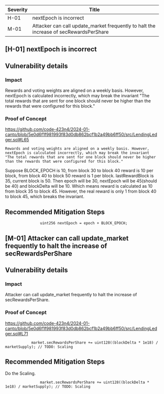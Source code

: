 | Severity | Title |
| -------- | -------- | 
|H-01 |nextEpoch is incorrect |
|M-01 | Attacker can call update_market frequently to halt the increase of secRewardsPerShare|

## [H-01]  nextEpoch is incorrect

## Vulnerability details
### Impact
Rewards and voting weights are aligned on a weekly basis. However, nextEpoch is calculated incorrectly, which may break the invariant "The total rewards that are sent for one block should never be higher than the rewards that were configured for this block."
### Proof of Concept
https://github.com/code-423n4/2024-01-canto/blob/5e0d6f1f981993f83d0db862bcf1b2a49bb6ff50/src/LendingLedger.sol#L65
```
Rewards and voting weights are aligned on a weekly basis. However, nextEpoch is calculated incorrectly, which may break the invariant "The total rewards that are sent for one block should never be higher than the rewards that were configured for this block."
```
Suppose BLOCK_EPOCH is 10, from block 30 to block 40 reward is 10 per block, from block 40 to block 50 reward is 1 per block. lastRewardBlock is 35, current block is 50. Then epoch will be 30, nextEpoch will be 45(should be 40) and blockDelta will be 10. Which means reward is calculated as 10 from block 35 to block 45. However, the real reward is only 1 from block 40 to block 45, which breaks the invariant.

## Recommended Mitigation Steps
```
                uint256 nextEpoch = epoch + BLOCK_EPOCH;
```

## [M-01]  Attacker can call update_market frequently to halt the increase of secRewardsPerShare

## Vulnerability details
### Impact
Attacker can call update_market frequently to halt the increase of secRewardsPerShare.


### Proof of Concept
https://github.com/code-423n4/2024-01-canto/blob/5e0d6f1f981993f83d0db862bcf1b2a49bb6ff50/src/LendingLedger.sol#L71
```
            market.secRewardsPerShare += uint128((blockDelta * 1e18) / marketSupply); // TODO: Scaling
```
## Recommended Mitigation Steps

Do the Scaling.

```
                market.secRewardsPerShare += uint128((blockDelta * 1e18) / marketSupply); // TODO: Scaling
```